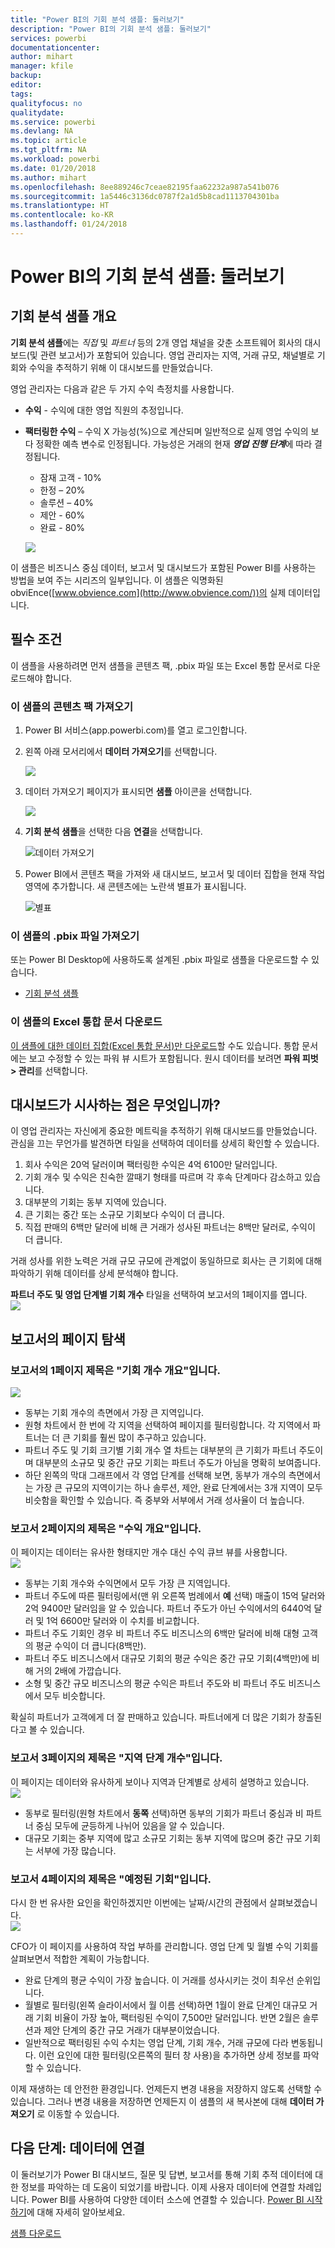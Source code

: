 ```yaml
---
title: "Power BI의 기회 분석 샘플: 둘러보기"
description: "Power BI의 기회 분석 샘플: 둘러보기"
services: powerbi
documentationcenter: 
author: mihart
manager: kfile
backup: 
editor: 
tags: 
qualityfocus: no
qualitydate: 
ms.service: powerbi
ms.devlang: NA
ms.topic: article
ms.tgt_pltfrm: NA
ms.workload: powerbi
ms.date: 01/20/2018
ms.author: mihart
ms.openlocfilehash: 8ee889246c7ceae82195faa62232a987a541b076
ms.sourcegitcommit: 1a5446c3136dc0787f2a1d5b8cad1113704301ba
ms.translationtype: HT
ms.contentlocale: ko-KR
ms.lasthandoff: 01/24/2018
---
```

# <a name="opportunity-analysis-sample-for-power-bi-take-a-tour"></a>Power BI의 기회 분석 샘플: 둘러보기

## <a name="overview-of-the-opportunity-analysis-sample"></a>기회 분석 샘플 개요
**기회 분석 샘플**에는 *직접* 및 *파트너* 등의 2개 영업 채널을 갖춘 소프트웨어 회사의 대시보드(및 관련 보고서)가 포함되어 있습니다. 영업 관리자는 지역, 거래 규모, 채널별로 기회와 수익을 추적하기 위해 이 대시보드를 만들었습니다.

영업 관리자는 다음과 같은 두 가지 수익 측정치를 사용합니다.

* **수익** - 수익에 대한 영업 직원의 추정입니다.
* **팩터링한 수익** – 수익 X 가능성(%)으로 계산되며 일반적으로 실제 영업 수익의 보다 정확한 예측 변수로 인정됩니다. 가능성은 거래의 현재 ***영업 진행 단계***에 따라 결정됩니다.
  * 잠재 고객 - 10%  
  * 한정 – 20%  
  * 솔루션 – 40%  
  * 제안 - 60%  
  * 완료 - 80%

  ![](media/sample-opportunity-analysis/opportunity1.png)

이 샘플은 비즈니스 중심 데이터, 보고서 및 대시보드가 포함된 Power BI를 사용하는 방법을 보여 주는 시리즈의 일부입니다. 이 샘플은 익명화된 obviEnce([www.obvience.com](http://www.obvience.com/))의 실제 데이터입니다.

## <a name="prerequisites"></a>필수 조건

 이 샘플을 사용하려면 먼저 샘플을 콘텐츠 팩, .pbix 파일 또는 Excel 통합 문서로 다운로드해야 합니다.

### <a name="get-the-content-pack-for-this-sample"></a>이 샘플의 콘텐츠 팩 가져오기

1. Power BI 서비스(app.powerbi.com)를 열고 로그인합니다.
2. 왼쪽 아래 모서리에서 **데이터 가져오기**를 선택합니다.
   
    ![](media/sample-datasets/power-bi-get-data.png)
3. 데이터 가져오기 페이지가 표시되면 **샘플** 아이콘을 선택합니다.
   
   ![](media/sample-datasets/power-bi-samples-icon.png)
4. **기회 분석 샘플**을 선택한 다음 **연결**을 선택합니다.  
  
   ![데이터 가져오기](media/sample-opportunity-analysis/opportunity-connect.png)
   
5. Power BI에서 콘텐츠 팩을 가져와 새 대시보드, 보고서 및 데이터 집합을 현재 작업 영역에 추가합니다. 새 콘텐츠에는 노란색 별표가 표시됩니다. 
   
   ![별표](media/sample-opportunity-analysis/opportunity-asterisk.png)
  
### <a name="get-the-pbix-file-for-this-sample"></a>이 샘플의 .pbix 파일 가져오기

또는 Power BI Desktop에 사용하도록 설계된 .pbix 파일로 샘플을 다운로드할 수 있습니다. 

 * [기회 분석 샘플](http://download.microsoft.com/download/9/1/5/915ABCFA-7125-4D85-A7BD-05645BD95BD8/Opportunity%20Analysis%20Sample%20PBIX.pbix)

### <a name="get-the-excel-workbook-for-this-sample"></a>이 샘플의 Excel 통합 문서 다운로드
[이 샘플에 대한 데이터 집합(Excel 통합 문서)만 다운로드](http://go.microsoft.com/fwlink/?LinkId=529782)할 수도 있습니다. 통합 문서에는 보고 수정할 수 있는 파워 뷰 시트가 포함됩니다. 원시 데이터를 보려면 **파워 피벗 > 관리**를 선택합니다.


## <a name="what-is-our-dashboard-telling-us"></a>대시보드가 시사하는 점은 무엇입니까?
이 영업 관리자는 자신에게 중요한 메트릭을 추적하기 위해 대시보드를 만들었습니다. 관심을 끄는 무언가를 발견하면 타일을 선택하여 데이터를 상세히 확인할 수 있습니다.

1. 회사 수익은 20억 달러이며 팩터링한 수익은 4억 6100만 달러입니다.
2. 기회 개수 및 수익은 친숙한 깔때기 형태를 따르며 각 후속 단계마다 감소하고 있습니다.
3. 대부분의 기회는 동부 지역에 있습니다.
4. 큰 기회는 중간 또는 소규모 기회보다 수익이 더 큽니다.
5. 직접 판매의 6백만 달러에 비해 큰 거래가 성사된 파트너는 8백만 달러로, 수익이 더 큽니다.

거래 성사를 위한 노력은 거래 규모  규모에 관계없이 동일하므로 회사는 큰 기회에 대해 파악하기 위해 데이터를 상세 분석해야 합니다.

**파트너 주도 및 영업 단계별 기회 개수** 타일을 선택하여 보고서의 1페이지를 엽니다.  
![](media/sample-opportunity-analysis/opportunity2.png)

## <a name="explore-the-pages-in-the-report"></a>보고서의 페이지 탐색
### <a name="page-1-of-our-report-is-titled-opportunity-count-overview"></a>보고서의 1페이지 제목은 "기회 개수 개요"입니다.
![](media/sample-opportunity-analysis/opportunity3.png)

* 동부는 기회 개수의 측면에서 가장 큰 지역입니다.  
* 원형 차트에서 한 번에 각 지역을 선택하여 페이지를 필터링합니다. 각 지역에서 파트너는 더 큰 기회를 훨씬 많이 추구하고 있습니다.   
* 파트너 주도 및 기회 크기별 기회 개수 열 차트는 대부분의 큰 기회가 파트너 주도이며 대부분의 소규모 및 중간 규모 기회는 파트너 주도가 아님을 명확히 보여줍니다.
* 하단 왼쪽의 막대 그래프에서 각 영업 단계를 선택해 보면, 동부가 개수의 측면에서는 가장 큰 규모의 지역이기는 하나 솔루션, 제안, 완료 단계에서는 3개 지역이 모두 비슷함을 확인할 수 있습니다. 즉 중부와 서부에서 거래 성사율이 더 높습니다.

### <a name="page-2-of-our-report-is-titled-revenue-overview"></a>보고서 2페이지의 제목은 "수익 개요"입니다.
이 페이지는 데이터는 유사한 형태지만 개수 대신 수익 큐브 뷰를 사용합니다.  
![](media/sample-opportunity-analysis/opportunity4.png)

* 동부는 기회 개수와 수익면에서 모두 가장 큰 지역입니다.  
* 파트너 주도에 따른 필터링에서(맨 위 오른쪽 범례에서 **예** 선택) 매출이  15억 달러와 2억 9400만 달러임을 알 수 있습니다. 파트너 주도가 아닌 수익에서의 6440억 달러 및 1억 6600만 달러와 이 수치를 비교합니다.  
* 파트너 주도 기회인 경우 비 파트너 주도 비즈니스의 6백만 달러에 비해 대형 고객의 평균 수익이 더 큽니다(8백만).  
* 파트너 주도 비즈니스에서 대규모 기회의 평균 수익은 중간 규모 기회(4백만)에 비해 거의 2배에 가깝습니다.  
* 소형 및 중간 규모 비즈니스의 평균 수익은 파트너 주도와 비 파트너 주도 비즈니스에서 모두 비슷합니다.   

확실히 파트너가 고객에게 더 잘 판매하고 있습니다.  파트너에게 더 많은 기회가 창출된다고 볼 수 있습니다.

### <a name="page-3-of-our-report-is-titled-region-stage-counts"></a>보고서 3페이지의 제목은 "지역 단계 개수"입니다.
이 페이지는 데이터와 유사하게 보이나 지역과 단계별로 상세히 설명하고 있습니다.  
![](media/sample-opportunity-analysis/opportunity5.png)

* 동부로 필터링(원형 차트에서 **동쪽** 선택)하면 동부의 기회가 파트너 중심과 비 파트너 중심 모두에 균등하게 나뉘어 있음을 알 수 있습니다.
* 대규모 기회는 중부 지역에 많고 소규모 기회는 동부 지역에 많으며 중간 규모 기회는 서부에 가장 많습니다.

### <a name="page-4-of-our-report-is-titled-upcoming-opportunities"></a>보고서 4페이지의 제목은 "예정된 기회"입니다.
다시 한 번 유사한 요인을 확인하겠지만 이번에는 날짜/시간의 관점에서 살펴보겠습니다.  
![](media/sample-opportunity-analysis/opportunity6.png)

CFO가 이 페이지를 사용하여 작업 부하를 관리합니다. 영업 단계 및 월별 수익 기회를 살펴보면서 적합한 계획이 가능합니다.

* 완료 단계의 평균 수익이 가장 높습니다. 이 거래를 성사시키는 것이 최우선 순위입니다.
* 월별로 필터링(왼쪽 슬라이서에서 월 이름 선택)하면 1월이 완료 단계인 대규모 거래 기회 비율이 가장 높아, 팩터링된 수익이 7,500만 달러입니다. 반면 2월은 솔루션과 제안 단계의 중간 규모 거래가 대부분이었습니다.
* 일반적으로 팩터링된 수익 수치는 영업 단계, 기회 개수, 거래 규모에 다라 변동됩니다. 이런 요인에 대한 필터링(오른쪽의 필터 창 사용)을 추가하면 상세 정보를 파악할 수 있습니다.

이제 재생하는 데 안전한 환경입니다. 언제든지 변경 내용을 저장하지 않도록 선택할 수 있습니다. 그러나 변경 내용을 저장하면 언제든지 이 샘플의 새 복사본에 대해 **데이터 가져오기** 로 이동할 수 있습니다.

## <a name="next-steps-connect-to-your-data"></a>다음 단계: 데이터에 연결
이 둘러보기가 Power BI 대시보드, 질문 및 답변, 보고서를 통해 기회 추적 데이터에 대한 정보를 파악하는 데 도움이 되었기를 바랍니다. 이제 사용자 데이터에 연결할 차례입니다. Power BI를 사용하여 다양한 데이터 소스에 연결할 수 있습니다. [Power BI 시작하기](service-get-started.md)에 대해 자세히 알아보세요.

[샘플 다운로드](sample-datasets.md)  
